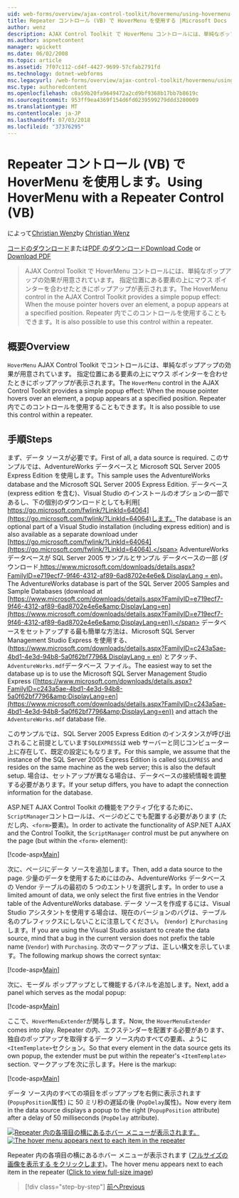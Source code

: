 ```yaml
---
uid: web-forms/overview/ajax-control-toolkit/hovermenu/using-hovermenu-with-a-repeater-control-vb
title: Repeater コントロール (VB) で HoverMenu を使用する |Microsoft Docs
author: wenz
description: AJAX Control Toolkit で HoverMenu コントロールには、単純なポップアップの効果が用意されています要素の上にマウス ポインターを移動する姿にポップアップが表示されます。 しています.。
ms.author: aspnetcontent
manager: wpickett
ms.date: 06/02/2008
ms.topic: article
ms.assetid: 7f07c112-cd4f-4427-9699-57cfab2791fd
ms.technology: dotnet-webforms
msc.legacyurl: /web-forms/overview/ajax-control-toolkit/hovermenu/using-hovermenu-with-a-repeater-control-vb
msc.type: authoredcontent
ms.openlocfilehash: c0a59b20fa9649472a2cd9bf9368b17bb7b8619c
ms.sourcegitcommit: 953ff9ea4369f154d6fd0239599279ddd3280009
ms.translationtype: MT
ms.contentlocale: ja-JP
ms.lasthandoff: 07/03/2018
ms.locfileid: "37376295"
---
```

<a name="using-hovermenu-with-a-repeater-control-vb"></a><span data-ttu-id="67721-103">Repeater コントロール (VB) で HoverMenu を使用します。</span><span class="sxs-lookup"><span data-stu-id="67721-103">Using HoverMenu with a Repeater Control (VB)</span></span>
====================
<span data-ttu-id="67721-104">によって[Christian Wenz](https://github.com/wenz)</span><span class="sxs-lookup"><span data-stu-id="67721-104">by [Christian Wenz](https://github.com/wenz)</span></span>

<span data-ttu-id="67721-105">[コードのダウンロード](http://download.microsoft.com/download/b/0/6/b06fe835-5b8f-4c00-aef8-062c19d75b95/HoverMenu1.vb.zip)または[PDF のダウンロード](http://download.microsoft.com/download/b/6/a/b6ae89ee-df69-4c87-9bfb-ad1eb2b23373/hovermenu1VB.pdf)</span><span class="sxs-lookup"><span data-stu-id="67721-105">[Download Code](http://download.microsoft.com/download/b/0/6/b06fe835-5b8f-4c00-aef8-062c19d75b95/HoverMenu1.vb.zip) or [Download PDF](http://download.microsoft.com/download/b/6/a/b6ae89ee-df69-4c87-9bfb-ad1eb2b23373/hovermenu1VB.pdf)</span></span>

> <span data-ttu-id="67721-106">AJAX Control Toolkit で HoverMenu コントロールには、単純なポップアップの効果が用意されています。 指定位置にある要素の上にマウス ポインターを合わせたときにポップアップが表示されます。</span><span class="sxs-lookup"><span data-stu-id="67721-106">The HoverMenu control in the AJAX Control Toolkit provides a simple popup effect: When the mouse pointer hovers over an element, a popup appears at a specified position.</span></span> <span data-ttu-id="67721-107">Repeater 内でこのコントロールを使用することもできます。</span><span class="sxs-lookup"><span data-stu-id="67721-107">It is also possible to use this control within a repeater.</span></span>


## <a name="overview"></a><span data-ttu-id="67721-108">概要</span><span class="sxs-lookup"><span data-stu-id="67721-108">Overview</span></span>

<span data-ttu-id="67721-109">`HoverMenu` AJAX Control Toolkit でコントロールには、単純なポップアップの効果が用意されています。 指定位置にある要素の上にマウス ポインターを合わせたときにポップアップが表示されます。</span><span class="sxs-lookup"><span data-stu-id="67721-109">The `HoverMenu` control in the AJAX Control Toolkit provides a simple popup effect: When the mouse pointer hovers over an element, a popup appears at a specified position.</span></span> <span data-ttu-id="67721-110">Repeater 内でこのコントロールを使用することもできます。</span><span class="sxs-lookup"><span data-stu-id="67721-110">It is also possible to use this control within a repeater.</span></span>

## <a name="steps"></a><span data-ttu-id="67721-111">手順</span><span class="sxs-lookup"><span data-stu-id="67721-111">Steps</span></span>

<span data-ttu-id="67721-112">まず、データ ソースが必要です。</span><span class="sxs-lookup"><span data-stu-id="67721-112">First of all, a data source is required.</span></span> <span data-ttu-id="67721-113">このサンプルでは、AdventureWorks データベースと Microsoft SQL Server 2005 Express Edition を使用します。</span><span class="sxs-lookup"><span data-stu-id="67721-113">This sample uses the AdventureWorks database and the Microsoft SQL Server 2005 Express Edition.</span></span> <span data-ttu-id="67721-114">データベース (express edition を含む)、Visual Studio のインストールのオプションの一部であるし、下の個別のダウンロードとしても利用[ https://go.microsoft.com/fwlink/?LinkId=64064](https://go.microsoft.com/fwlink/?LinkId=64064)します。</span><span class="sxs-lookup"><span data-stu-id="67721-114">The database is an optional part of a Visual Studio installation (including express edition) and is also available as a separate download under [https://go.microsoft.com/fwlink/?LinkId=64064](https://go.microsoft.com/fwlink/?LinkId=64064).</span></span> <span data-ttu-id="67721-115">AdventureWorks データベースが SQL Server 2005 サンプルとサンプル データベースの一部 (ダウンロード[ https://www.microsoft.com/downloads/details.aspx?FamilyID=e719ecf7-9f46-4312-af89-6ad8702e4e6e&amp; DisplayLang = en](https://www.microsoft.com/downloads/details.aspx?FamilyID=e719ecf7-9f46-4312-af89-6ad8702e4e6e&amp;DisplayLang=en))。</span><span class="sxs-lookup"><span data-stu-id="67721-115">The AdventureWorks database is part of the SQL Server 2005 Samples and Sample Databases (download at [https://www.microsoft.com/downloads/details.aspx?FamilyID=e719ecf7-9f46-4312-af89-6ad8702e4e6e&amp;DisplayLang=en](https://www.microsoft.com/downloads/details.aspx?FamilyID=e719ecf7-9f46-4312-af89-6ad8702e4e6e&amp;DisplayLang=en)).</span></span> <span data-ttu-id="67721-116">データベースをセットアップする最も簡単な方法は、Microsoft SQL Server Management Studio Express を使用する、([https://www.microsoft.com/downloads/details.aspx?FamilyID=c243a5ae-4bd1-4e3d-94b8-5a0f62bf7796&amp; DisplayLang = en](https://www.microsoft.com/downloads/details.aspx?FamilyID=c243a5ae-4bd1-4e3d-94b8-5a0f62bf7796&amp;DisplayLang=en)) とアタッチ、`AdventureWorks.mdf`データベース ファイル。</span><span class="sxs-lookup"><span data-stu-id="67721-116">The easiest way to set the database up is to use the Microsoft SQL Server Management Studio Express ([https://www.microsoft.com/downloads/details.aspx?FamilyID=c243a5ae-4bd1-4e3d-94b8-5a0f62bf7796&amp;DisplayLang=en](https://www.microsoft.com/downloads/details.aspx?FamilyID=c243a5ae-4bd1-4e3d-94b8-5a0f62bf7796&amp;DisplayLang=en)) and attach the `AdventureWorks.mdf` database file.</span></span>

<span data-ttu-id="67721-117">このサンプルでは、SQL Server 2005 Express Edition のインスタンスが呼び出されること前提としています`SQLEXPRESS`は web サーバーと同じコンピューター上に存在して、既定の設定にもなります。</span><span class="sxs-lookup"><span data-stu-id="67721-117">For this sample, we assume that the instance of the SQL Server 2005 Express Edition is called `SQLEXPRESS` and resides on the same machine as the web server; this is also the default setup.</span></span> <span data-ttu-id="67721-118">場合は、セットアップが異なる場合は、データベースの接続情報を調整する必要があります。</span><span class="sxs-lookup"><span data-stu-id="67721-118">If your setup differs, you have to adapt the connection information for the database.</span></span>

<span data-ttu-id="67721-119">ASP.NET AJAX Control Toolkit の機能をアクティブ化するために、`ScriptManager`コントロールは、ページのどこでも配置する必要があります (ただし内、`<form>`要素)。</span><span class="sxs-lookup"><span data-stu-id="67721-119">In order to activate the functionality of ASP.NET AJAX and the Control Toolkit, the `ScriptManager` control must be put anywhere on the page (but within the `<form>` element):</span></span>

[!code-aspx[Main](using-hovermenu-with-a-repeater-control-vb/samples/sample1.aspx)]

<span data-ttu-id="67721-120">次に、ページにデータ ソースを追加します。</span><span class="sxs-lookup"><span data-stu-id="67721-120">Then, add a data source to the page.</span></span> <span data-ttu-id="67721-121">少量のデータを使用するためにはのみ、AdventureWorks データベースの Vendor テーブルの最初の 5 つのエントリを選択します。</span><span class="sxs-lookup"><span data-stu-id="67721-121">In order to use a limited amount of data, we only select the first five entries in the Vendor table of the AdventureWorks database.</span></span> <span data-ttu-id="67721-122">データ ソースを作成するには、Visual Studio アシスタントを使用する場合は、現在のバージョンのバグは、テーブル名のプレフィックスにしないことに注意してください。 (`Vendor`) と`Purchasing`します。</span><span class="sxs-lookup"><span data-stu-id="67721-122">If you are using the Visual Studio assistant to create the data source, mind that a bug in the current version does not prefix the table name (`Vendor`) with `Purchasing`.</span></span> <span data-ttu-id="67721-123">次のマークアップは、正しい構文を示しています。</span><span class="sxs-lookup"><span data-stu-id="67721-123">The following markup shows the correct syntax:</span></span>

[!code-aspx[Main](using-hovermenu-with-a-repeater-control-vb/samples/sample2.aspx)]

<span data-ttu-id="67721-124">次に、モーダル ポップアップとして機能するパネルを追加します。</span><span class="sxs-lookup"><span data-stu-id="67721-124">Next, add a panel which serves as the modal popup:</span></span>

[!code-aspx[Main](using-hovermenu-with-a-repeater-control-vb/samples/sample3.aspx)]

<span data-ttu-id="67721-125">ここで、`HoverMenuExtender`が関与します。</span><span class="sxs-lookup"><span data-stu-id="67721-125">Now, the `HoverMenuExtender` comes into play.</span></span> <span data-ttu-id="67721-126">Repeater の内、エクステンダーを配置する必要があります、独自のポップアップを取得するデータ ソース内のすべての要素、ように`<ItemTemplate>`セクション。</span><span class="sxs-lookup"><span data-stu-id="67721-126">So that every element in the data source gets its own popup, the extender must be put within the repeater's `<ItemTemplate>` section.</span></span> <span data-ttu-id="67721-127">マークアップを次に示します。</span><span class="sxs-lookup"><span data-stu-id="67721-127">Here is the markup:</span></span>

[!code-aspx[Main](using-hovermenu-with-a-repeater-control-vb/samples/sample4.aspx)]

<span data-ttu-id="67721-128">データ ソース内のすべての項目をポップアップを右側に表示されます (`PopupPosition`属性) に 50 ミリ秒の遅延の後 (`PopDelay`属性)。</span><span class="sxs-lookup"><span data-stu-id="67721-128">Now every item in the data source displays a popup to the right (`PopupPosition` attribute) after a delay of 50 milliseconds (`PopDelay` attribute).</span></span>


<span data-ttu-id="67721-129">[![Repeater 内の各項目の横にあるホバー メニューが表示されます。](using-hovermenu-with-a-repeater-control-vb/_static/image2.png)](using-hovermenu-with-a-repeater-control-vb/_static/image1.png)</span><span class="sxs-lookup"><span data-stu-id="67721-129">[![The hover menu appears next to each item in the repeater](using-hovermenu-with-a-repeater-control-vb/_static/image2.png)](using-hovermenu-with-a-repeater-control-vb/_static/image1.png)</span></span>

<span data-ttu-id="67721-130">Repeater 内の各項目の横にあるホバー メニューが表示されます ([フルサイズの画像を表示する をクリックします](using-hovermenu-with-a-repeater-control-vb/_static/image3.png))。</span><span class="sxs-lookup"><span data-stu-id="67721-130">The hover menu appears next to each item in the repeater ([Click to view full-size image](using-hovermenu-with-a-repeater-control-vb/_static/image3.png))</span></span>

> [!div class="step-by-step"]
> [<span data-ttu-id="67721-131">前へ</span><span class="sxs-lookup"><span data-stu-id="67721-131">Previous</span></span>](using-hovermenu-with-a-repeater-control-cs.md)

